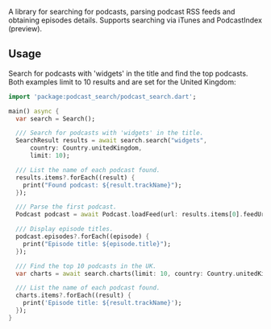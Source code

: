 A library for searching for podcasts, parsing podcast RSS feeds and obtaining episodes details. Supports searching via iTunes and PodcastIndex (preview).

## Usage

Search for podcasts with 'widgets' in the title and find the top podcasts. Both
examples limit to 10 results and are set for the United Kingdom:

```dart
import 'package:podcast_search/podcast_search.dart';

main() async {
  var search = Search();

  /// Search for podcasts with 'widgets' in the title.
  SearchResult results = await search.search("widgets",
      country: Country.unitedKingdom,
      limit: 10);

  /// List the name of each podcast found.
  results.items?.forEach((result) {
    print("Found podcast: ${result.trackName}");
  });

  /// Parse the first podcast.
  Podcast podcast = await Podcast.loadFeed(url: results.items[0].feedUrl);

  /// Display episode titles.
  podcast.episodes?.forEach((episode) {
    print("Episode title: ${episode.title}");
  });

  /// Find the top 10 podcasts in the UK.
  var charts = await search.charts(limit: 10, country: Country.unitedKingdom);

  /// List the name of each podcast found.
  charts.items?.forEach((result) {
    print('Episode title: ${result.trackName}');
  });
}
```

